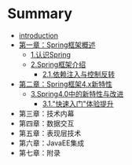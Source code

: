 # Summary

* [introduction](README.md)
* [第一章：Spring框架概述](overview_of_springframework/overview_of_springframework.md)
   * [1.认识Spring](overview_of_springframework/getting_started_with_spring.md)
   * [2.Spring框架介绍](overview_of_springframework/introduction_to_the_spring_framework.md)
       * [2.1.依赖注入与控制反转](overview_of_springframework/introduction_to_the_spring_framework/dependency_injection_and_inversion_of_control.md)
* [第二章：Spring框架4.x新特性](what’s_new_in_spring_framework_4.x/what’s_new_in_spring_framework_4.x.md)
   * [3.Spring4.0中的新特性与改进](what’s_new_in_spring_framework_4.x/New_Features_and_Enhancements_in_Spring_Framework_4.0/New_Features_and_Enhancements_in_Spring_Framework_4.0.md)
       * [3.1."快速入门"体验提升](what’s_new_in_spring_framework_4.x/New_Features_and_Enhancements_in_Spring_Framework_4.0/Improved_Getting_Started_Experience.md)
* 第三章：技术内幕
* 第四章：数据交互
* 第五章：表现层技术
* 第六章：JavaEE集成
* 第七章：附录

